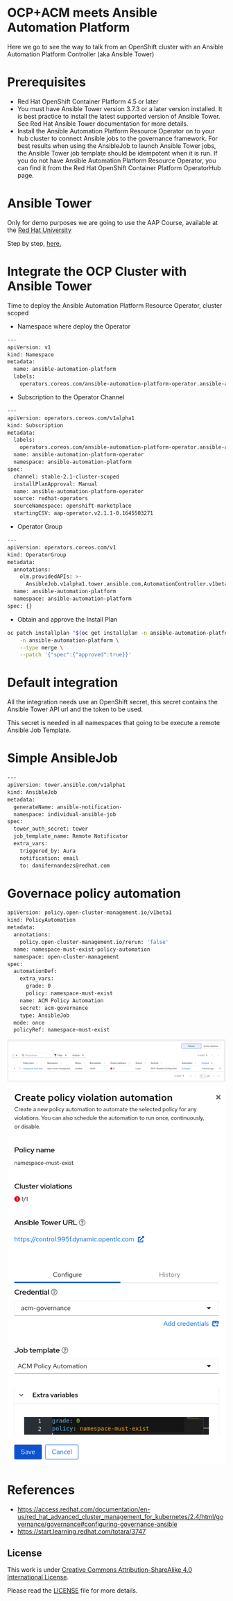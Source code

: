 # OCP+ACM meets Ansible Automation Platform

Here we go to see the way to talk from an OpenShift cluster with an Ansible Automation Platform Controller (aka Ansible Tower)

# Prerequisites
- Red Hat OpenShift Container Platform 4.5 or later
- You must have Ansible Tower version 3.7.3 or a later version installed. It is best practice to install the latest supported version of Ansible Tower. See Red Hat Ansible Tower documentation for more details.
- Install the Ansible Automation Platform Resource Operator on to your hub cluster to connect Ansible jobs to the governance framework. For best results when using the AnsibleJob to launch Ansible Tower jobs, the Ansible Tower job template should be idempotent when it is run. If you do not have Ansible Automation Platform Resource Operator, you can find it from the Red Hat OpenShift Container Platform OperatorHub page.

# Ansible Tower

Only for demo purposes we are going to use the AAP Course, available at the [Red Hat University](https://start.learning.redhat.com/totara/3747
)

Step by step, [here.](AnsibleTowerInstance.md)

# Integrate the OCP Cluster with Ansible Tower

Time to deploy the Ansible Automation Platform Resource Operator, cluster scoped

- Namespace where deploy the Operator
````bash
---
apiVersion: v1
kind: Namespace
metadata:
  name: ansible-automation-platform
  labels:
    operators.coreos.com/ansible-automation-platform-operator.ansible-automation-platfor: ''
````
- Subscription to the Operator Channel
````bash
---
apiVersion: operators.coreos.com/v1alpha1
kind: Subscription
metadata:
  labels:
    operators.coreos.com/ansible-automation-platform-operator.ansible-automation-platfor: ''
  name: ansible-automation-platform-operator
  namespace: ansible-automation-platform
spec:
  channel: stable-2.1-cluster-scoped
  installPlanApproval: Manual
  name: ansible-automation-platform-operator
  source: redhat-operators
  sourceNamespace: openshift-marketplace
  startingCSV: aap-operator.v2.1.1-0.1645503271
````
- Operator Group
````bash
---
apiVersion: operators.coreos.com/v1
kind: OperatorGroup
metadata:
  annotations:
    olm.providedAPIs: >-
      AnsibleJob.v1alpha1.tower.ansible.com,AutomationController.v1beta1.automationcontroller.ansible.com,AutomationControllerBackup.v1beta1.automationcontroller.ansible.com,AutomationControllerRestore.v1beta1.automationcontroller.ansible.com,AutomationHub.v1beta1.automationhub.ansible.com,AutomationHubBackup.v1beta1.automationhub.ansible.com,AutomationHubRestore.v1beta1.automationhub.ansible.com,JobTemplate.v1alpha1.tower.ansible.com
  name: ansible-automation-platform
  namespace: ansible-automation-platform
spec: {}
````
- Obtain and approve the Install Plan
````bash
oc patch installplan "$(oc get installplan -n ansible-automation-platform -o 'jsonpath={..metadata.name}')" \
    -n ansible-automation-platform \
    --type merge \
    --patch '{"spec":{"approved":true}}'
````

# Default integration

All the integration needs use an OpenShift secret, this secret contains the Ansible Tower API url and the token to be used.

This secret is needed in all namespaces that going to be execute a remote Ansible Job Template.

# Simple AnsibleJob

````bash
---
apiVersion: tower.ansible.com/v1alpha1
kind: AnsibleJob
metadata:
  generateName: ansible-notification-
  namespace: individual-ansible-job
spec:
  tower_auth_secret: tower
  job_template_name: Remote Notificator
  extra_vars:
    triggered_by: Aura
    notification: email
    to: danifernandezs@redhat.com
````

# Governace policy automation

````bash
apiVersion: policy.open-cluster-management.io/v1beta1
kind: PolicyAutomation
metadata:
  annotations:
    policy.open-cluster-management.io/rerun: 'false'
  name: namespace-must-exist-policy-automation
  namespace: open-cluster-management
spec:
  automationDef:
    extra_vars:
      grade: 0
      policy: namespace-must-exist
    name: ACM Policy Automation
    secret: acm-governance
    type: AnsibleJob
  mode: once
  policyRef: namespace-must-exist

````
![](img/PolicyAutomation01.png)
![](img/PolicyAutomation02.png)



# References

- https://access.redhat.com/documentation/en-us/red_hat_advanced_cluster_management_for_kubernetes/2.4/html/governance/governance#configuring-governance-ansible
- https://start.learning.redhat.com/totara/3747

## License

This work is under [Creative Commons Attribution-ShareAlike 4.0 International License](http://creativecommons.org/licenses/by-sa/4.0/).

Please read the [LICENSE](LICENSE) file for more details.
